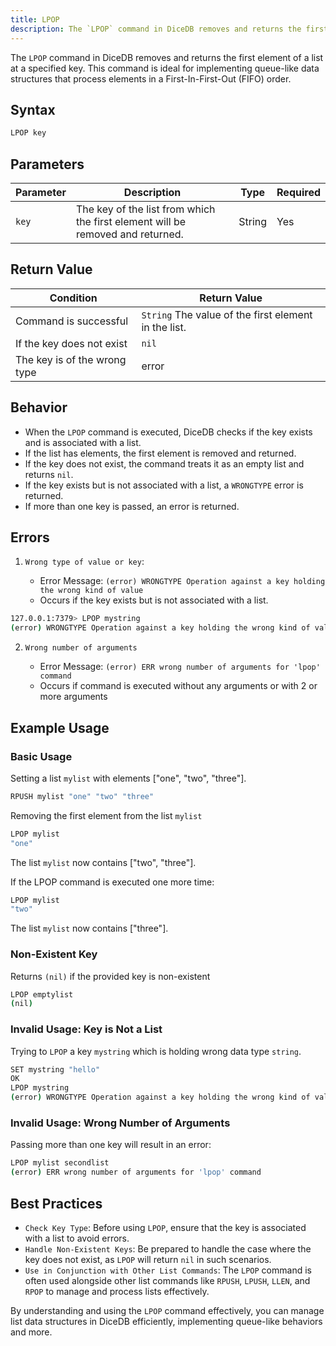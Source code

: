 ```yaml
---
title: LPOP
description: The `LPOP` command in DiceDB removes and returns the first element of a list at a specified key. This command is ideal for implementing queue-like data structures that process elements in a First-In-First-Out (FIFO) order.
---
```


The `LPOP` command in DiceDB removes and returns the first element of a list at a specified key. This command is ideal for implementing queue-like data structures that process elements in a First-In-First-Out (FIFO) order.

## Syntax

```bash
LPOP key
```

## Parameters

| Parameter | Description                                                                    | Type   | Required |
| --------- | ------------------------------------------------------------------------------ | ------ | -------- |
| `key`     | The key of the list from which the first element will be removed and returned. | String | Yes      |



## Return Value

| Condition                    | Return Value                                         |
| ---------------------------- | ---------------------------------------------------- |
| Command is successful        | `String` The value of the first element in the list. |
| If the key does not exist    | `nil`                                                |
| The key is of the wrong type | error                                                |



## Behavior

- When the `LPOP` command is executed, DiceDB checks if the key exists and is associated with a list. 
- If the list has elements, the first element is removed and returned.
- If the key does not exist, the command treats it as an empty list and returns `nil`.
- If the key exists but is not associated with a list, a `WRONGTYPE` error is returned.
- If more than one key is passed, an error is returned.

## Errors

1. `Wrong type of value or key`:

   - Error Message: `(error) WRONGTYPE Operation against a key holding the wrong kind of value`
   - Occurs if the key exists but is not associated with a list.

```bash
127.0.0.1:7379> LPOP mystring
(error) WRONGTYPE Operation against a key holding the wrong kind of value
```

2. `Wrong number of arguments`

   - Error Message: `(error) ERR wrong number of arguments for 'lpop' command`
   - Occurs if command is executed without any arguments or with 2 or more arguments

## Example Usage

### Basic Usage

Setting a list `mylist` with elements \["one", "two", "three"\].

```bash
RPUSH mylist "one" "two" "three"
```

Removing the first element from the list `mylist`

```bash
LPOP mylist
"one"
```

The list `mylist` now contains \["two", "three"\].

If the LPOP command is executed one more time:

```bash
LPOP mylist
"two"
```

The list `mylist` now contains \["three"\].

### Non-Existent Key

Returns `(nil)` if the provided key is non-existent

```bash
LPOP emptylist
(nil)
```

### Invalid Usage: Key is Not a List

Trying to `LPOP` a key `mystring` which is holding wrong data type `string`.

```bash
SET mystring "hello"
OK
LPOP mystring
(error) WRONGTYPE Operation against a key holding the wrong kind of value
```

### Invalid Usage: Wrong Number of Arguments

Passing more than one key will result in an error:

```bash
LPOP mylist secondlist
(error) ERR wrong number of arguments for 'lpop' command
```

## Best Practices

- `Check Key Type`: Before using `LPOP`, ensure that the key is associated with a list to avoid errors.
- `Handle Non-Existent Keys`: Be prepared to handle the case where the key does not exist, as `LPOP` will return `nil` in such scenarios.
- `Use in Conjunction with Other List Commands`: The `LPOP` command is often used alongside other list commands like `RPUSH`, `LPUSH`, `LLEN`, and `RPOP` to manage and process lists effectively.

By understanding and using the `LPOP` command effectively, you can manage list data structures in DiceDB efficiently, implementing queue-like behaviors and more.

